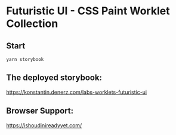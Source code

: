 # Futuristic UI - CSS Paint Worklet Collection

## Start

`yarn storybook`

## The deployed storybook:

https://konstantin.denerz.com/labs-worklets-futuristic-ui


## Browser Support:

https://ishoudinireadyyet.com/
